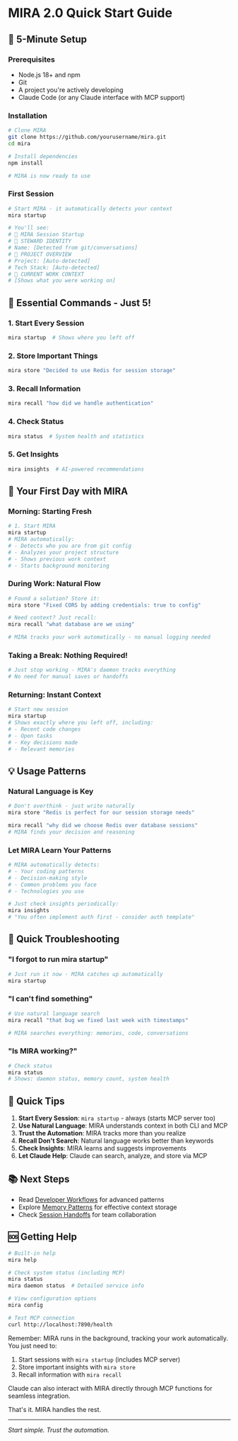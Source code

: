 # MIRA 2.0 Quick Start Guide

## 🚀 5-Minute Setup

### Prerequisites

- Node.js 18+ and npm
- Git
- A project you're actively developing
- Claude Code (or any Claude interface with MCP support)

### Installation

```bash
# Clone MIRA
git clone https://github.com/yourusername/mira.git
cd mira

# Install dependencies
npm install

# MIRA is now ready to use
```

### First Session

```bash
# Start MIRA - it automatically detects your context
mira startup

# You'll see:
# 🌟 MIRA Session Startup
# 👤 STEWARD IDENTITY
# Name: [Detected from git/conversations]
# 📁 PROJECT OVERVIEW  
# Project: [Auto-detected]
# Tech Stack: [Auto-detected]
# 💼 CURRENT WORK CONTEXT
# [Shows what you were working on]
```

## 🎯 Essential Commands - Just 5!

### 1. Start Every Session
```bash
mira startup  # Shows where you left off
```

### 2. Store Important Things
```bash
mira store "Decided to use Redis for session storage"
```

### 3. Recall Information
```bash
mira recall "how did we handle authentication"
```

### 4. Check Status
```bash
mira status  # System health and statistics
```

### 5. Get Insights
```bash
mira insights  # AI-powered recommendations
```

## 📝 Your First Day with MIRA

### Morning: Starting Fresh

```bash
# 1. Start MIRA
mira startup
# MIRA automatically:
# - Detects who you are from git config
# - Analyzes your project structure
# - Shows previous work context
# - Starts background monitoring
```

### During Work: Natural Flow

```bash
# Found a solution? Store it:
mira store "Fixed CORS by adding credentials: true to config"

# Need context? Just recall:
mira recall "what database are we using"

# MIRA tracks your work automatically - no manual logging needed
```

### Taking a Break: Nothing Required!

```bash
# Just stop working - MIRA's daemon tracks everything
# No need for manual saves or handoffs
```

### Returning: Instant Context

```bash
# Start new session
mira startup
# Shows exactly where you left off, including:
# - Recent code changes
# - Open tasks
# - Key decisions made
# - Relevant memories
```

## 💡 Usage Patterns

### Natural Language is Key

```bash
# Don't overthink - just write naturally
mira store "Redis is perfect for our session storage needs"

mira recall "why did we choose Redis over database sessions"
# MIRA finds your decision and reasoning
```

### Let MIRA Learn Your Patterns

```bash
# MIRA automatically detects:
# - Your coding patterns
# - Decision-making style  
# - Common problems you face
# - Technologies you use

# Just check insights periodically:
mira insights
# "You often implement auth first - consider auth template"
```

## 🚨 Quick Troubleshooting

### "I forgot to run mira startup"

```bash
# Just run it now - MIRA catches up automatically
mira startup
```

### "I can't find something"

```bash
# Use natural language search
mira recall "that bug we fixed last week with timestamps"

# MIRA searches everything: memories, code, conversations
```

### "Is MIRA working?"

```bash
# Check status
mira status
# Shows: daemon status, memory count, system health
```

## 🎯 Quick Tips

1. **Start Every Session**: `mira startup` - always (starts MCP server too)
2. **Use Natural Language**: MIRA understands context in both CLI and MCP
3. **Trust the Automation**: MIRA tracks more than you realize
4. **Recall Don't Search**: Natural language works better than keywords
5. **Check Insights**: MIRA learns and suggests improvements
6. **Let Claude Help**: Claude can search, analyze, and store via MCP

## 📚 Next Steps

- Read [Developer Workflows](../DeveloperWorkflows/) for advanced patterns
- Explore [Memory Patterns](../MemoryPatterns/) for effective context storage
- Check [Session Handoffs](../SessionHandoffs/) for team collaboration

## 🆘 Getting Help

```bash
# Built-in help
mira help

# Check system status (including MCP)
mira status
mira daemon status  # Detailed service info

# View configuration options  
mira config

# Test MCP connection
curl http://localhost:7890/health
```

Remember: MIRA runs in the background, tracking your work automatically. You just need to:
1. Start sessions with `mira startup` (includes MCP server)
2. Store important insights with `mira store` 
3. Recall information with `mira recall`

Claude can also interact with MIRA directly through MCP functions for seamless integration.

That's it. MIRA handles the rest.

---

*Start simple. Trust the automation.*